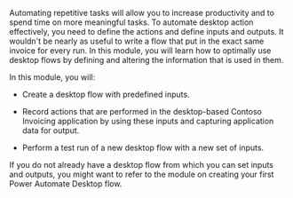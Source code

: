 Automating repetitive tasks will allow you to increase productivity and to spend time on more meaningful tasks. To automate desktop action effectively, you need to define the actions and define inputs and outputs. It wouldn't be nearly as useful to write a flow that put in the exact same invoice for every run. In this module, you will learn how to optimally use desktop flows by defining and altering the information that is used in them.

In this module, you will:

- Create a desktop flow with predefined inputs.

- Record actions that are performed in the desktop-based Contoso Invoicing application by using these inputs and capturing application data for output.

- Perform a test run of a new desktop flow with a new set of inputs.

If you do not already have a desktop flow from which you can set inputs and outputs, you might want to refer to the module on creating your first Power Automate Desktop flow.
